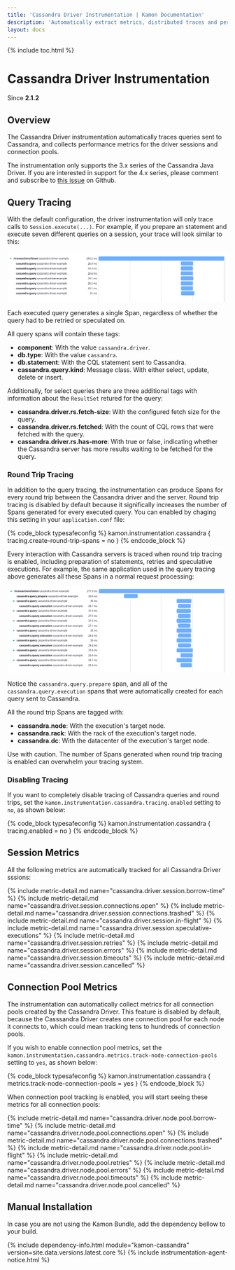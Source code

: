 ```yaml
---
title: 'Cassandra Driver Instrumentation | Kamon Documentation'
description: 'Automatically extract metrics, distributed traces and perform context propagation on Akka applications'
layout: docs
---
```


{% include toc.html %}

Cassandra Driver Instrumentation 
================================
Since __2.1.2__

Overview
--------

The Cassandra Driver instrumentation automatically traces queries sent to Cassandra, and collects performance metrics
for the driver sessions and connection pools. 

<p class="alert alert-info">
The instrumentation only supports the 3.x series of the Cassandra Java Driver. If you are interested in support for the
4.x series, please comment and subscribe to <a href="https://github.com/kamon-io/Kamon/issues/798">this issue</a> on
Github.
</p>


Query Tracing
-------------

With the default configuration, the driver instrumentation will only trace calls to `Session.execute(...)`. For example,
if you prepare an statement and execute seven different queries on a session, your trace will look similar to this:

<img class="img-fluid rounded" src="/assets/img/cassandra-without-roundtrip-spans.png">

Each executed query generates a single Span, regardless of whether the query had to be retried or speculated on.

All query spans will contain these tags:
  * __component__: With the value `cassandra.driver`.
  * __db.type__: With the value `cassandra`.
  * __db.statement__: With the CQL statement sent to Cassandra.
  * __cassandra.query.kind__: Message class. With either select, update, delete or insert.

Additionally, for select queries there are three additional tags with information about the `ResultSet` retured for the
query:
  * __cassandra.driver.rs.fetch-size__: With the configured fetch size for the query.
  * __cassandra.driver.rs.fetched__: With the count of CQL rows that were fetched with the query.
  * __cassandra.driver.rs.has-more__: With true or false, indicating whether the Cassandra server has more results
    waiting to be fetched for the query.


### Round Trip Tracing
In addition to the query tracing, the instrumentation can produce Spans for every round trip between the Cassandra 
driver and the server. Round trip tracing is disabled by default because it significally increases the number of Spans
generated for every executed query. You can enabled by chaging this setting in your `application.conf` file:

{% code_block typesafeconfig %}
kamon.instrumentation.cassandra {
  tracing.create-round-trip-spans = no
}
{% endcode_block %}

Every interaction with Cassandra servers is traced when round trip tracing is enabled, including preparation of 
statements, retries and speculative executions. For example, the same application used in the query tracing above 
generates all these Spans in a normal request processing:

<img class="img-fluid rounded" src="/assets/img/cassandra-with-roundtrip-spans.png">

Notice the `cassandra.query.prepare` span, and all of the `cassandra.query.execution` spans that were automatically
created for each query sent to Cassandra.

All the round trip Spans are tagged with:
  * __cassandra.node__: With the execution's target node.
  * __cassandra.rack__: With the rack of the execution's target node.
  * __cassandra.dc__: With the datacenter of the execution's target node.

Use with caution. The number of Spans generated when round trip tracing is enabled can overwhelm your tracing system.


### Disabling Tracing
If you want to completely disable tracing of Cassandra queries and round trips, set the 
`kamon.instrumentation.cassandra.tracing.enabled` setting to `no`, as shown below:

{% code_block typesafeconfig %}
kamon.instrumentation.cassandra {
  tracing.enabled = no
}
{% endcode_block %}


Session Metrics
---------------

All the following metrics are automatically tracked for all Cassandra Driver sssions:

{%  include metric-detail.md name="cassandra.driver.session.borrow-time" %}
{%  include metric-detail.md name="cassandra.driver.session.connections.open" %}
{%  include metric-detail.md name="cassandra.driver.session.connections.trashed" %}
{%  include metric-detail.md name="cassandra.driver.session.in-flight" %}
{%  include metric-detail.md name="cassandra.driver.session.speculative-executions" %}
{%  include metric-detail.md name="cassandra.driver.session.retries" %}
{%  include metric-detail.md name="cassandra.driver.session.errors" %}
{%  include metric-detail.md name="cassandra.driver.session.timeouts" %}
{%  include metric-detail.md name="cassandra.driver.session.cancelled" %}


Connection Pool Metrics
-----------------------

The instrumentation can automatically collect metrics for all connection pools created by the Cassandra Driver. This
feature is disabled by default, because the Casssandra Driver creates one connection pool for each node it connects to,
which could mean tracking tens to hundreds of connection pools.

If you wish to enable connection pool metrics, set the `kamon.instrumentation.cassandra.metrics.track-node-connection-pools` 
setting to `yes`, as shown below:

{% code_block typesafeconfig %}
kamon.instrumentation.cassandra {
  metrics.track-node-connection-pools = yes
}
{% endcode_block %}

When connection pool tracking is enabled, you will start seeing these metrics for all connection pools:

{%  include metric-detail.md name="cassandra.driver.node.pool.borrow-time" %}
{%  include metric-detail.md name="cassandra.driver.node.pool.connections.open" %}
{%  include metric-detail.md name="cassandra.driver.node.pool.connections.trashed" %}
{%  include metric-detail.md name="cassandra.driver.node.pool.in-flight" %}
{%  include metric-detail.md name="cassandra.driver.node.pool.retries" %}
{%  include metric-detail.md name="cassandra.driver.node.pool.errors" %}
{%  include metric-detail.md name="cassandra.driver.node.pool.timeouts" %}
{%  include metric-detail.md name="cassandra.driver.node.pool.cancelled" %}



Manual Installation
-------------------

In case you are not using the Kamon Bundle, add the dependency bellow to your build.

{% include dependency-info.html module="kamon-cassandra" version=site.data.versions.latest.core %}
{% include instrumentation-agent-notice.html %}